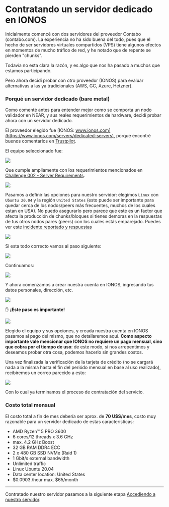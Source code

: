 
# Contratando un servidor dedicado en IONOS

Inicialmente comencé con dos servidores del proveedor Contabo (contabo.com). La experiencia no ha sido buena del todo, pues que el hecho de ser servidores virtuales compartidos (VPS) tiene algunos efectos en momentos de mucho tráfico de red, y he notado que de repente se pierden "chunks". 

Todavía no esta clara la razón, y es algo que nos ha pasado a muchos que estamos participando. 

Pero ahora decidí probar con otro proveedor (IONOS) para evaluar alternativas a las ya tradicionales (AWS, GC, Azure, Hetzner). 

### Porqué un servidor dedicado (bare metal)

Como comenté antes para entender mejor como se comporta un nodo validador en NEAR, y sus reales requerimientos de hardware, decidí probar ahora con un servidor dedicado. 

El proveedor elegido fue [IONOS: www.ionos.com](https://www.ionos.com/servers/dedicated-servers), porque encontré buenos comentarios en [Trustpilot](https://es.trustpilot.com/review/ionos.com). 

El equipo seleccionado fue:

![](images/Selecci%C3%B3n_002.png)

Que cumple ampliamente con los requerimientos mencionados en [Challenge 002 - Server Requirements](https://github.com/near/stakewars-iii/blob/main/challenges/002.md#server-requirements).

![](images/Selecci%C3%B3n_008.png)

Pasamos a definir las opciones para nuestro servidor: elegimos `Linux` con `Ubuntu 20.04` y la región `United States` (esto puede ser importante para quedar cerca de los nodos/peers más frecuentes, muchos de los cuales estan en USA). No puedo asegurarlo pero parece que este es un factor que afecta la producción de chunks/bloques si tienes demoras en la respuestas de tus otros nodos pares (peers) con los cuales estás emparejado. Puedes ver este [incidente reportado y respuestas](https://github.com/near/stakewars-iii/issues/65)

![](images/Selecci%C3%B3n_003.png)

Si esta todo correcto vamos al paso siguiente:

![](images/Selecci%C3%B3n_004.png)

Continuamos:

![](images/Selecci%C3%B3n_005.png)

Y ahora comenzamos a crear nuestra cuenta en IONOS, ingresando tus datos personales, dirección, etc.

![](images/Selecci%C3%B3n_006.png)

:hand: **¡Este paso es importante!** 

![](images/Selecci%C3%B3n_007.png)

Elegido el equipo y sus opciones, y creada nuestra cuenta en IONOS pasamos al pago del mismo, que no detallaremos aquí. **Como aspecto importante vale mencionar que IONOS no requiere un pago mensual, sino que cobra por el tiempo de uso**: de este modo, si nos arrepentimos y deseamos probar otra cosa, podemos hacerlo sin grandes costos. 

Una vez finalizada la verificación de la tarjeta de crédito (no se cargará nada a la misma hasta el fin del periódo mensual en base al uso realizado), recibiremos un correo parecido a esto:

![](images/Selecci%C3%B3n_009.png)

Con lo cual ya terminamos el proceso de contratación del servicio.

### Costo total mensual

El costo total a fin de mes debería ser aprox. de **70 U$S/mes**, costo muy razonable para un servidor dedicado de estas características:

- AMD Ryzen™ 5 PRO 3600
- 6 cores/12 threads x 3.6 GHz
- max. 4.2 GHz Boost
- 32 GB RAM DDR4 ECC
- 2 x 480 GB SSD NVMe (Raid 1)
- 1 Gbit/s external bandwidth
- Unlimited traffic
- Linux Ubuntu 20.04
- Data center location: United States
- $0.0903 /hour max. $65/month

--- 

Contratado nuestro servidor pasamos a la siguiente etapa [Accediendo a nuestro servidor](./02-Accediendo-a-nuestro-servidor.md).
